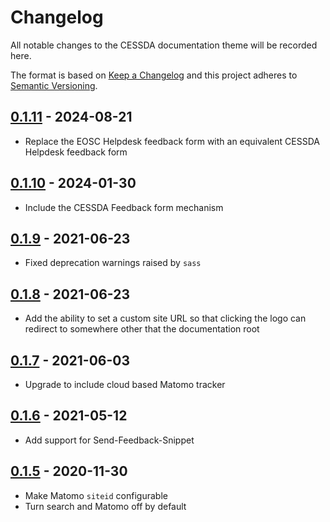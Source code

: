 # Changelog

All notable changes to the CESSDA documentation theme will be recorded here.

The format is based on [Keep a Changelog](http://keepachangelog.com/en/1.0.0/)
and this project adheres to [Semantic Versioning](http://semver.org/spec/v2.0.0.html).

## [0.1.11] - 2024-08-21

* Replace the EOSC Helpdesk feedback form with an equivalent CESSDA Helpdesk feedback form

## [0.1.10] - 2024-01-30

* Include the CESSDA Feedback form mechanism

## [0.1.9] - 2021-06-23

* Fixed deprecation warnings raised by `sass`

## [0.1.8] - 2021-06-23

* Add the ability to set a custom site URL so that clicking the logo can redirect to somewhere other that the documentation root

## [0.1.7] - 2021-06-03

* Upgrade to include cloud based Matomo tracker

## [0.1.6] - 2021-05-12

* Add support for Send-Feedback-Snippet

## [0.1.5] - 2020-11-30

* Make Matomo `siteid` configurable
* Turn search and Matomo off by default

[0.1.11]: https://github.com/cessda/cessda.documentation.theme/releases/tag/0.1.10
[0.1.10]: https://github.com/cessda/cessda.documentation.theme/releases/tag/0.1.10
[0.1.9]: https://github.com/cessda/cessda.documentation.theme/releases/tag/0.1.9
[0.1.8]: https://github.com/cessda/cessda.documentation.theme/releases/tag/0.1.8
[0.1.7]: https://github.com/cessda/cessda.documentation.theme/releases/tag/0.1.7
[0.1.6]: https://github.com/cessda/cessda.documentation.theme/releases/tag/0.1.6
[0.1.5]: https://github.com/cessda/cessda.documentation.theme/releases/tag/0.1.5
